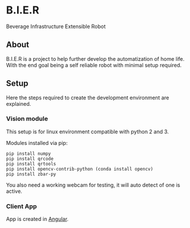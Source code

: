 # B.I.E.R
Beverage Infrastructure Extensible Robot

## About

B.I.E.R is a project to help further develop the automatization of home life. With the end goal being a self reliable robot with minimal setup required.

## Setup

Here the steps required to create the development environment are explained.

### Vision module

This setup is for linux environment compatible with python 2 and 3.

Modules installed via pip:

```
pip install numpy
pip install qrcode
pip install qrtools
pip install opencv-contrib-python (conda install opencv)
pip install zbar-py
```

You also need a working webcam for testing, it will auto detect of one is active.


### Client App


App is created in [Angular](https://angular.io/).

